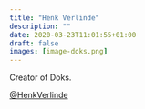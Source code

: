 ```yaml
---
title: "Henk Verlinde"
description: ""
date: 2020-03-23T11:01:55+01:00
draft: false
images: [image-doks.png]
---
```


Creator of Doks.

[@HenkVerlinde](https://twitter.com/henkverlinde)
